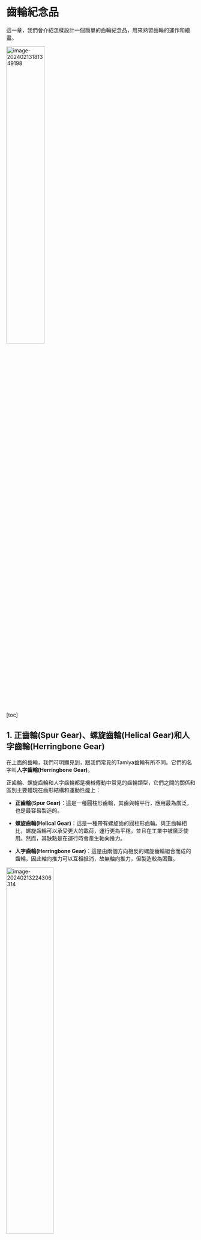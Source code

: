 # 齒輪紀念品

這一章，我們會介紹怎樣設計一個簡單的齒輪紀念品，用來熟習齒輪的運作和繪畫。

<img src="image-20240213181349198.png" alt="image-20240213181349198" style="width:45%;" />

[toc]

## 1. 正齒輪(Spur Gear)、螺旋齒輪(Helical Gear)和人字齒輪(Herringbone Gear)

在上面的齒輪，我們可明顯見到，跟我們常見的Tamiya齒輪有所不同。它們的名字叫**人字齒輪(Herringbone Gear)**。



正齒輪、螺旋齒輪和人字齒輪都是機械傳動中常見的齒輪類型，它們之間的關係和區別主要體現在齒形結構和運動性能上：

- **正齒輪(Spur Gear)**：這是一種圓柱形齒輪，其齒與軸平行，應用最為廣泛，也是最容易製造的。

- **螺旋齒輪(Helical Gear)**：這是一種帶有螺旋齒的圓柱形齒輪。與正齒輪相比，螺旋齒輪可以承受更大的載荷，運行更為平穩，並且在工業中被廣泛使用。然而，其缺點是在運行時會產生軸向推力。

- **人字齒輪(Herringbone Gear)**：這是由兩個方向相反的螺旋齒輪組合而成的齒輪，因此軸向推力可以互相抵消，故無軸向推力，但製造較為困難。

<img src="image-20240213224306314.png" alt="image-20240213224306314" style="width:50%;" />

在工業上，人字齒輪(Herringbone Gear)比正齒輪更能承受載荷，又沒有螺旋齒輪的軸向推力問題，而且在旋轉時齒輪能自對正，不會有軸向移動，從動齒輪(driven gear)無需加入止推環或卡簧，減少工序。而在3D打印生產時，生產人字齒輪沒有了工藝上的製造困難，因此，3D打印生產的話，十分推薦使用人字齒輪。

##2. 生成齒輪

要造上述的齒輪紀念品，第一步要生成兩個尺寸的齒輪。

一般沉積式3D打印機，都是用0.4mm直徑的噴嘴，所能列印最少的模數是0.8mm，如果尺寸再少的話，解像度便不夠，這次我們選擇用1mm模數，分別製作**兩隻30齒**和**一隻15齒**的人字齒輪。



### 2.1 齒輪一

#### 2.1.1 生成齒輪

參考上一章，在`create`中，找到`Helical Gear+`。

<div style="text-align: CENTER"><img src="image-20240213224827779.png" alt="image-20240213224827779" style="zoom:100%;" /><img src="image-20240213224850916.png" alt="image-20240213224850916" style="zoom:100%;" /></div>

- 在第一版中，`Module`為`1mm`，`Helix Angle`為`30°`，`Teeth`為`30`，`Gear Width`為`4`mm，**剔選`Herringbone`** 。

- 在第二版中，選擇`Standard`為`Radial`，其他參數保持不變，就能生成一隻上下對稱的人字齒輪。



<img src="image-20240213225002766.png" alt="image-20240213225002766" style="zoom:100%;" /><img src="image-20240213224926732.png" alt="image-20240213224926732" style="zoom:100%;" />

可以在左方的樹狀欄中，見到這隻齒輪的模數並非1模數，而是0.866模數(也就是$\cos30\degree$​​)，這是因為齒輪是根據軸向平面投影而劃的，所以模數會少一點，但只要度一下齒距圓，就會發現齒距圓是`30mm`。



#### 2.1.2 加入齒輪間隙(Backlash)

==這時生成的齒輪，是不能直接3D打印的，因沒有預留間隙，尺寸會太大，卡著不能旋轉，必須要加入齒輪間隙(Backlash)。==

有兩個方法：

1. 在上述生成齒輪時的第二版，直接調整`Backlash`、`Addendum`和`Dedendum`三個參數，但這個方法我不推薦，因用插件生成的齒輪，是沒有歷史紀錄的，生成後就不能更改這三個參數
2. 用`offset face`將齒輪的面全部向內偏移

下面用的是方法二。



<div style="text-align: CENTER"><img src="image-20240214170500836.png" alt="image-20240214170500836" style="width:25%;" /><img src="select face.gif" alt="select face" style="width:45%;" /></div>

- 圖一：
	- 在Fusion360的最右上角，找到`SELECT`
	- 點選`Window Selection`，或按快捷鍵`1`
	- 之後到最下方的`Selection Filters`，只點選`Body Faces`
- 圖二：
	- 在正視或側視圖，按著滑鼠左鍵，由==右下到左上角==通過齒輪
	- 不要通過頂和底兩個面



<img src="image-20240214170632935.png" alt="image-20240214170632935" style="width:45%;" /><img src="image-20240214170735771.png" alt="image-20240214170735771" style="width:45%;" />

- 將視角移動一下，確保只選擇了齒輪的邊
- 用`offset face`，將所有齒牙偏移`-0.125mm`



####2.1.3 加工齒輪

<img src="image-20240213231648093.png" alt="image-20240213231648093" style="width:45%;" /><img src="image-20240213232210414.png" alt="image-20240213232210414" style="width:45%;" />

- 圖一：

	- **點選零件樹上齒輪邊的小黑點**
	- 在齒輪表面開一個新的草圖

- 圖二：

  - 劃一個圓通過齒根，並將其用快捷鍵`x`轉為作圖線
  - 用快捷鍵`o`，劃一個偏移`2mm`的圓
  - 用快捷鍵`l`和`x`，劃一條垂直線和一條60度的作圖線
  - 用快捷鍵`o`，將這兩條線偏移`1mm`
  - 最後，用快捷鍵`c`，劃兩個分別`8.2mm`和`12mm`直徑的圓

  

  <img src="image-20240214150652735.png" alt="image-20240214150652735" style="width:45%;" /><img src="image-20240213232554450.png" alt="image-20240213232554450" style="width:45%;" />

- 圖一：

	- 將剛劃的草圖，用快捷鍵`e`擠出，並在`extend type`中，用`To Object`穿到底

- 圖二：

  - 用快捷鍵`f`，將四邊修圓`1mm`

  	

  <img src="image-20240214150748319.png" alt="image-20240214150748319" style="width:60%;" />

- 最後就可以用`Circular Pattern`：
	- 在`Object Type`中選取`Features`，選取左下角的擠出和修圓的feature
	- `Axis`點選z軸，或點解pitch circle
	- `Quantity`選`6`，就能成功複雜6份
	- 如果遇到旋轉複製時有困難，可以試著將`Compute Type`由`Adjust`，改為`Optimized`或`Indentical`試試。



### 2.2 齒輪二

#### 2.2.1 生成齒輪

<img src="image-20240214150925831.png" alt="image-20240214150925831" style="width:32%;" /><img src="image-20240214151103289.png" alt="image-20240214151103289" style="width:32%;" /><img src="image-20240214151121379.png" alt="image-20240214151121379" style="width:32%;" />

- 圖一：
	- **先將小黑點褪回最上層**
	- 將30齒齒輪隱藏起來
- 圖二和三：
	- 在`create`中找到`Helical Gear+`
	- `Module`選擇`1mm`，`Helix Angle`選擇`-30°`(==螺旋齒輪需要具有一致的螺旋角，並且一個為正螺旋，一個為負螺旋，才能咬合==)
	- `Teeth`選擇`15`，`Gear Width`選`4mm`，剔選`Herringbone`
	- 在第二版中，`Standard`選擇`Radial`

#### 2.2.2 加入齒輪間隙

<img src="image-20240214175349092.png" alt="image-20240214175349092" style="width:50%;" />

- 跟上面的齒輪一樣，選擇齒輪的齒，用`offset face`偏移`-0.125mm`。



#### 2.2.3 加入中心孔

<img src="image-20240214152105978.png" alt="image-20240214152105978" style="width:45%;" /><img src="image-20240214152251543.png" alt="image-20240214152251543" style="width:45%;" />

- 圖一：
	- 檢查一下，模數跟齒輪一一致為0.866模數
	- **將小黑點點選到齒輪旁**
	- 在齒輪表面開一個新的草圖
- 圖二：
	- 劃一個直徑為`8.2mm`的圓
	- 用快捷鍵`e`，擠出，並選擇`To Object`，將其穿到齒輪底部



## 3. 制作外殼

### 3.1製作基礎外殼

<img src="image-20240214160622700.png" alt="image-20240214160622700" style="width:45%;" /><img src="image-20240214161135904.png" alt="image-20240214161135904" style="width:45%;" />

- 圖一：

	- **將小黑點褪回最上層**

	- 將小齒輪隱藏起來

	- 新增一個`new component`，名為`Shell`

- 圖二：

	- 在`TOP`中，開一個`new sketch`
	- 用`center to center slot`，劃一個`18mm`半徑，`33mm`長的槽
	- 用`midpoint`約束，用槽定在原點



<img src="image-20240214161824578.png" alt="image-20240214161824578" style="width:45%;" /><img src="image-20240214162357795.png" alt="image-20240214162357795" style="width:45%;" />

- 圖一：
	- 我們的大齒輪和小齒輪，齒距圓分別為`30mm`和`15mm`直徑，所以我們在槽的兩個中心點，劃兩個`30mm`直徑的圓
	- 在任意地方，劃一個`15mm`的圓，之後用`tangent`約束，將這個圓同時相切兩個`30mm`的圓
- 圖二：
	- 這個外殼厚`2mm`，所以我們用`offset`將槽向外偏移`2mm`



<img src="image-20240214163122435.png" alt="image-20240214163122435" style="width:45%;" /><img src="image-20240214163233655.png" alt="image-20240214163233655" style="width:45%;" />

- 圖一：
	- 選擇所有草圖，用快捷鍵`e`，向下擠出`2mm`
- 圖二：
	- 在零件樹中，將隱藏了的草圖`Sketch1`顯示出來
	- 將外殼部分向上擠出`6mm`



<img src="image-20240214163612670.png" alt="image-20240214163612670" style="width:45%;" /><img src="image-20240214163913075.png" alt="image-20240214163913075" style="width:45%;" />

- 圖一：
	- 隱藏`Sketch1`，在頂視圖點選外殼內部，開一個`new sketch`
- 圖二：
	- 將`Sketch1`重新顯示，用快速鍵`P`投影3個圓心
	- 接著就可以將`Sketch1`隱藏



<img src="image-20240214165005418.png" alt="image-20240214165005418" style="width:45%;" /><img src="image-20240214165121761.png" alt="image-20240214165121761" style="width:45%;" />

- 圖一：
	- 在三個圓心，分別劃三個`7.6mm`的圓
	- 在中間的圓心，外劃一個`15mm`的圓
- 圖二：
	- 用快捷鍵`e`，將三個小圓擠出，`Extend Type`選擇`To Object`，就能選擇外殼的高度



<img src="image-20240214165201925.png" alt="image-20240214165201925" style="width:45%;" /><img src="image-20240214165806675.png" alt="image-20240214165806675" style="width:45%;" />

- 圖一：
	- 將`Sketch2`重新顯示，點選`15mm`的圓，用快捷鍵`e`，切去外殼部分
	- `Extend Type`選`To Object`，點選外殼的高度
- 圖二：
	- 隱藏`Sketch2`後，就會得到這樣的一個外殼



<img src="image-20240214175925971.png" alt="image-20240214175925971" style="width:45%;" /><img src="image-20240214180007411.png" alt="image-20240214180007411" style="width:45%;" />

<img src="image-20240214180103801.png" alt="image-20240214180103801" style="width:45%;" /><img src="image-20240214180241674.png" alt="image-20240214180241674" style="width:45%;" />

- 圖一：將剛剛切的面，用`offset face`向外偏移`5mm`
- 圖二：將四邊用快捷鍵`f`，修成`3mm`半徑的孤
- 圖三：由於打印方向，圓柱體與平面很容易會斷，需要用`chamfer`，加入`1mm`的倒角
- 圖四：最後得出的成果



### 3.2 加入卡扣

<img src="image-20240214180937782.png" alt="image-20240214180937782" style="width:45%;" /><img src="image-20240214181005545.png" alt="image-20240214181005545" style="width:45%;" />

- 在其中一個軸的表面，開一個新的草圖
- 用快捷鍵`p`，將3個軸的表面都投影到這個草圖



<img src="image-20240214181319488.png" alt="image-20240214181319488" style="width:45%;" /><img src="image-20240214181606018.png" alt="image-20240214181606018" style="width:45%;" />

- 圖一：
	- 將最外的圓形`offset`偏移`0.4mm`
	- 加入一條穿過圓心的作圖線(可以用`coincident`2D約束)
	- 隨意在圓周劃兩條線, 用平行`parallel`和對稱`Symmetry`2D約束，劃一條`0.6mm`的槽
- 圖二：
	- 將圖一的步驟重覆兩次，尺寸可以點選之前的尺寸，方便修改



<img src="image-20240214203758436.png" alt="image-20240214203758436" style="width:45%;" /><img src="image-20240214203858850.png" alt="image-20240214203858850" style="width:45%;" />

- 圖一：
	- 按快捷鍵`e`擠出
	- 點選三個偏移了的圓如圖
- 圖二：
	- 向下擠出`0.8mm`



<img src="image-20240214203955152.png" alt="image-20240214203955152" style="width:45%;" />  <img src="image-20240214204121076.png" alt="image-20240214204121076" style="width:45%;" />

- 圖一：
	- 用`Chamfer`功能，將剛擠出的圓修`0.5mm`的倒角，做成一個卡扣，令齒輪易入難出
- 圖二：
	- 將`0.6mm`的槽，向下切`-5.5mm`，令齒輪一開始卡入時，軸能有點彈性，令齒輪易入難出



<img src="image-20240214211515063.png" alt="image-20240214211515063" style="width:50%;" />

- 跟三條軸一樣，垂直方向列印的話，殼壁會很易斷，所以加一個`1mm`的倒角



### 3.3 加入鎖匙圈

<img src="image-20240214212400364.png" alt="image-20240214212400364" style="width:45%;" /><img src="image-20240214212425691.png" alt="image-20240214212425691" style="width:45%;" />

- 在外殼中間，開一個`new sketch`
- 用快捷鍵`p`，將輻的圓心投影到上面的草圖上



<img src="image-20240214212548284.png" alt="image-20240214212548284" style="width:45%;" /><img src="image-20240214212717795.png" alt="image-20240214212717795" style="width:45%;" />

- 劃二個分別為`3.5mm`和`8mm`的圓，距離投影的軸`22.5mm`
- 用快捷鍵`e`向上擠出`4mm`



<img src="image-20240214212758381.png" alt="image-20240214212758381" style="width:50%;" />

- 用快捷鍵`f`修圓`3mm`就完成

## 4. 組合

<img src="image-20240214213527815.png" alt="image-20240214213527815" style="width:45%;" /><img src="image-20240214213737184-1707917858305-2.png" alt="image-20240214213737184" style="width:45%;" />

- 圖一：
	- 將小黑點褪回最上層
	- 將之前隱藏了的齒輪都顯示出來
- 圖二：
	- 用快捷鍵`j`將齒輪和外殼組合，點選齒輪表面和軸的表面，之後向下偏移`1mm`，就會剛好穿過卡扣
	- **在`motion`頁面選擇`Revolute`**



<img src="image-20240214214504172.png" alt="image-20240214214504172" style="width:45%;" /><img src="motion.gif" alt="motion" style="width:45%;" />

- 圖一：
	- 小齒輪也是相同處理
	- `Offset Z`選擇`1mm`向下偏移
	- `Angle`選擇`15°`，剛好與大齒輪囓合
	- **記得在`motion`頁面選擇`Revolute`**，這裡就不展示了
- 圖二：
	- 用快捷鍵`s`，搜尋`motion link`
	- 分別點選兩個`joint`的icon，或直接到零件樹中找到兩個joint
	- 大齒輪會比小齒輪轉慢一倍，我`Revolute1`是大齒輪，`Revolute2`是小齒輪，所以大齒輪轉`180°`時，小齒輪已轉了`360°`(如果是其他比倒，也可以用同樣方法調節)
	- 剔選`Reverse`，就會見到跟實物十分相似的效果



<img src="image-20240214220829170.png" alt="image-20240214220829170" style="width:45%;" /><img src="image-20240214220923400.png" alt="image-20240214220923400" style="width:45%;" />

- 圖一：
	- 只要複製多一隻大齒輪
	- 跟之前一樣用快捷鍵`j`組合到另一條輻上
	- 記得同樣要旋轉`15°`和z輻偏移`1mm`
- 圖二：
	- 加入`motion link`，將旋轉比例設為2:1，並剔選`Reverse`，就能見到三隻齒輛一起旋轉
- 最後，只要在零件樹將外殼`ground`，就能得到能模擬直實轉動的模型

## 5. (選項)加入曲面文字

Fusion 360有一項功能可以在將平面的草圖，彎曲環繞到曲面上



<img src="image-20240214221521201.png" alt="image-20240214221521201" style="width:45%;" /><img src="image-20240214221900681.png" alt="image-20240214221900681" style="width:45%;" />

- 圖一：
	- 將小黑點點到`shell`的旁邊
	- 點選外殼的平面，開一個新的草圖
- 圖二：
	- 用指令`text`就能劃出文字，文字高度選`5mm`
	- 只要將後面的曲面用快捷鍵`p`投影到這個平面上，就能將文字框完全對齊原點
	- 選一款喜歡的字型，最好盡量粗和工整的字體，太幼的話3D打印出來效果未必好
	- (不是所有字型都可以用到擠出功能，中文字體很多都不能擠出的)



<img src="image-20240214221949408.png" alt="image-20240214221949408" style="width:45%;" /><img src="image-20240214222049503.png" alt="image-20240214222049503" style="width:50%;" />

- 用快捷鍵`s`搜尋`emboss`功能
- `Sketch Profiles`選擇剛才的文字(注意文字不能逐字母選擇，只能一整個`text`的文字選擇)
- `Faces`選擇後面的曲面
- `Emboss`可以做到凹凸兩種選項，`depth`為`0.5mm`的話，無論是凹面或凸面，3D打印都可以不加支撐就能打印出來

## 6. 本章重點

1. **螺旋齒輪和人字齒輪都有更好的荷載，而人字齒輪沒有軸向偏移，更能自對正，不用外加卡簧和限位器**
2. **3D打印齒輪，必須加入齒輪間隙，可以用`offset face`來完成，方便調試間隙值**
3. **Joint可以用`motion link`來連動，方便模擬效果**

